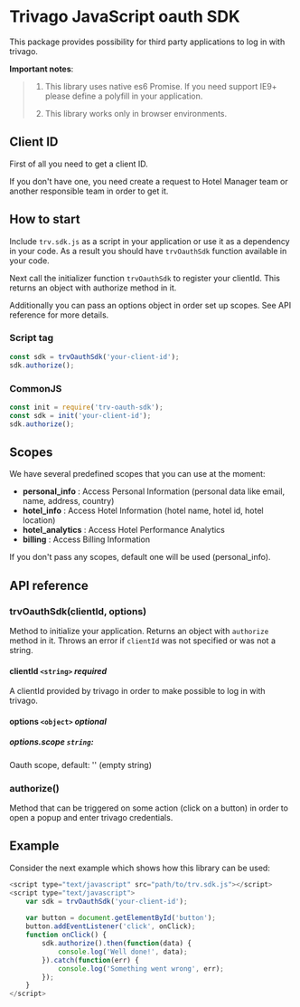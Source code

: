 Trivago JavaScript oauth SDK
============================

This package provides possibility for third party applications to log in with trivago.

**Important notes**:
> 1. This library uses native es6 Promise. If you need support IE9+ please define a polyfill in your application.
>
> 2. This library works only in browser environments.

## Client ID

First of all you need to get a client ID.

If you don't have one, you need create a request to Hotel Manager team or another responsible team in order to get it.

## How to start

Include `trv.sdk.js` as a script in your application or use it as a dependency in your code.
As a result you should have `trvOauthSdk` function available in your code.

Next call the initializer function `trvOauthSdk` to register your clientId.
This returns an object with authorize method in it.

Additionally you can pass an options object in order set up scopes. See API reference for more details.

### Script tag
```javascript
const sdk = trvOauthSdk('your-client-id');
sdk.authorize();
```

### CommonJS
```javascript
const init = require('trv-oauth-sdk');
const sdk = init('your-client-id');
sdk.authorize();
```

## Scopes
We have several predefined scopes that you can use at the moment:
- **personal_info** : Access Personal Information (personal data like email, name, address, country)
- **hotel_info** : Access Hotel Information (hotel name, hotel id, hotel location)
- **hotel_analytics** : Access Hotel Performance Analytics
- **billing** : Access Billing Information

If you don't pass any scopes, default one will be used (personal_info).

## API reference
 
### trvOauthSdk(clientId, options)
 
Method to initialize your application. Returns an object with `authorize` method in it.
Throws an error if `clientId` was not specified or was not a string.

#### clientId `<string>` *required*
A clientId provided by trivago in order to make possible to log in with trivago.
 
#### options `<object>` *optional*
 
##### options.scope `string`:

Oauth scope, default: '' (empty string)

### authorize()

Method that can be triggered on some action (click on a button) in order to open a popup and enter trivago credentials.

## Example
Consider the next example which shows how this library can be used:

```javascript
<script type="text/javascript" src="path/to/trv.sdk.js"></script>
<script type="text/javascript">
    var sdk = trvOauthSdk('your-client-id');
    
    var button = document.getElementById('button');
    button.addEventListener('click', onClick);
    function onClick() {
        sdk.authorize().then(function(data) {
            console.log('Well done!', data);
        }).catch(function(err) {
            console.log('Something went wrong', err);
        });
    }
</script>

```